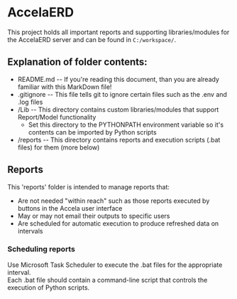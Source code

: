 # AccelaERD
This project holds all important reports and supporting libraries/modules for the AccelaERD server and can be found in `C:/workspace/`.  

## Explanation of folder contents:
* README.md -- If you're reading this document, than you are already familiar with this MarkDown file!
* .gitignore -- This file tells git to ignore certain files such as the .env and .log files
* /Lib -- This directory contains custom libraries/modules that support Report/Model functionality
  * Set this directory to the PYTHONPATH environment variable so it's contents can be imported by Python scripts
* /reports -- This directory contains reports and execution scripts (.bat files) for them (more below)


## Reports
This 'reports' folder is intended to manage reports that:  
* Are not needed "within reach" such as those reports executed by buttons in the Accela user interface
* May or may not email their outputs to specific users
* Are scheduled for automatic execution to produce refreshed data on intervals

### Scheduling reports
Use Microsoft Task Scheduler to execute the .bat files for the appropriate interval.  
Each .bat file should contain a command-line script that controls the execution of Python scripts.  

